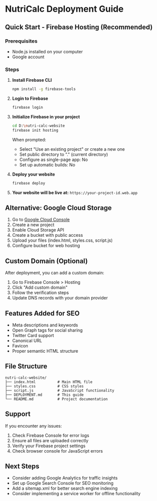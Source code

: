 # NutriCalc Deployment Guide

## Quick Start - Firebase Hosting (Recommended)

### Prerequisites
- Node.js installed on your computer
- Google account

### Steps

1. **Install Firebase CLI**
   ```bash
   npm install -g firebase-tools
   ```

2. **Login to Firebase**
   ```bash
   firebase login
   ```

3. **Initialize Firebase in your project**
   ```bash
   cd D:\nutri-calc-website
   firebase init hosting
   ```
   
   When prompted:
   - Select "Use an existing project" or create a new one
   - Set public directory to "." (current directory)
   - Configure as single-page app: No
   - Set up automatic builds: No

4. **Deploy your website**
   ```bash
   firebase deploy
   ```

5. **Your website will be live at:**
   `https://your-project-id.web.app`

## Alternative: Google Cloud Storage

1. Go to [Google Cloud Console](https://console.cloud.google.com/)
2. Create a new project
3. Enable Cloud Storage API
4. Create a bucket with public access
5. Upload your files (index.html, styles.css, script.js)
6. Configure bucket for web hosting

## Custom Domain (Optional)

After deployment, you can add a custom domain:
1. Go to Firebase Console > Hosting
2. Click "Add custom domain"
3. Follow the verification steps
4. Update DNS records with your domain provider

## Features Added for SEO

- Meta descriptions and keywords
- Open Graph tags for social sharing
- Twitter Card support
- Canonical URL
- Favicon
- Proper semantic HTML structure

## File Structure
```
nutri-calc-website/
├── index.html          # Main HTML file
├── styles.css          # CSS styles
├── script.js           # JavaScript functionality
├── DEPLOYMENT.md       # This guide
└── README.md           # Project documentation
```

## Support

If you encounter any issues:
1. Check Firebase Console for error logs
2. Ensure all files are uploaded correctly
3. Verify your Firebase project settings
4. Check browser console for JavaScript errors

## Next Steps

- Consider adding Google Analytics for traffic insights
- Set up Google Search Console for SEO monitoring
- Add a sitemap.xml for better search engine indexing
- Consider implementing a service worker for offline functionality
